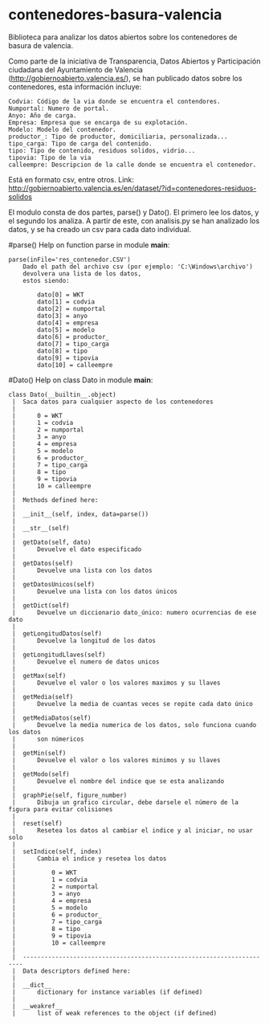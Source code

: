 # contenedores-basura-valencia
Biblioteca para analizar los datos abiertos sobre los contenedores de basura de valencia.

Como parte de la iniciativa de Transparencia, Datos Abiertos y Participación ciudadana del Ayuntamiento de Valencia (http://gobiernoabierto.valencia.es/), se han publicado datos sobre los contenedores, esta información incluye:

	Codvia: Código de la via donde se encuentra el contendores.
	Numportal: Numero de portal.
	Anyo: Año de carga.
	Empresa: Empresa que se encarga de su explotación.
	Modelo: Modelo del contenedor.
	productor_: Tipo de productor, domiciliaria, personalizada...
	tipo_carga: Tipo de carga del contenido.
	tipo: Tipo de contenido, residuos solidos, vidrio...
	tipovia: Tipo de la via
	calleempre: Descripcion de la calle donde se encuentra el contenedor.
Está en formato csv, entre otros. Link: http://gobiernoabierto.valencia.es/en/dataset/?id=contenedores-residuos-solidos

El modulo consta de dos partes, parse() y Dato(). El primero lee los datos, y el segundo los analiza.
A partir de este, con analisis.py se han analizado los datos, y se ha creado un csv para cada dato individual.

#parse()
	Help on function parse in module __main__:

	parse(inFile='res_contenedor.CSV')
		Dado el path del archivo csv (por ejemplo: 'C:\Windows\archivo')
		devolvera una lista de los datos,
		estos siendo:
		
			dato[0] = WKT
			dato[1] = codvia
			dato[2] = numportal
			dato[3] = anyo
			dato[4] = empresa
			dato[5] = modelo
			dato[6] = productor_
			dato[7] = tipo_carga
			dato[8] = tipo
			dato[9] = tipovia
			dato[10] = calleempre

#Dato()
	Help on class Dato in module __main__:

	class Dato(__builtin__.object)
	 |  Saca datos para cualquier aspecto de los contenedores
	 |  
	 |      0 = WKT
	 |      1 = codvia
	 |      2 = numportal
	 |      3 = anyo
	 |      4 = empresa
	 |      5 = modelo
	 |      6 = productor_
	 |      7 = tipo_carga
	 |      8 = tipo
	 |      9 = tipovia
	 |      10 = calleempre
	 |  
	 |  Methods defined here:
	 |  
	 |  __init__(self, index, data=parse())
	 |  
	 |  __str__(self)
	 |  
	 |  getDato(self, dato)
	 |      Devuelve el dato especificado
	 |  
	 |  getDatos(self)
	 |      Devuelve una lista con los datos
	 |  
	 |  getDatosUnicos(self)
	 |      Devuelve una lista con los datos únicos
	 |  
	 |  getDict(self)
	 |      Devuelve un diccionario dato_único: numero ocurrencias de ese dato
	 |  
	 |  getLongitudDatos(self)
	 |      Devuelve la longitud de los datos
	 |  
	 |  getLongitudLlaves(self)
	 |      Devuelve el numero de datos unicos
	 |  
	 |  getMax(self)
	 |      Devuelve el valor o los valores maximos y su llaves
	 |  
	 |  getMedia(self)
	 |      Devuelve la media de cuantas veces se repite cada dato único
	 |  
	 |  getMediaDatos(self)
	 |      Devuelve la media numerica de los datos, solo funciona cuando los datos
	 |      son númericos
	 |  
	 |  getMin(self)
	 |      Devuelve el valor o los valores minimos y su llaves
	 |  
	 |  getModo(self)
	 |      Devuelve el nombre del indice que se esta analizando
	 |  
	 |  graphPie(self, figure_number)
	 |      Dibuja un grafico circular, debe darsele el número de la figura para evitar colisiones
	 |  
	 |  reset(self)
	 |      Resetea los datos al cambiar el indice y al iniciar, no usar solo
	 |  
	 |  setIndice(self, index)
	 |      Cambia el indice y resetea los datos
	 |      
	 |          0 = WKT
	 |          1 = codvia
	 |          2 = numportal
	 |          3 = anyo
	 |          4 = empresa
	 |          5 = modelo
	 |          6 = productor_
	 |          7 = tipo_carga
	 |          8 = tipo
	 |          9 = tipovia
	 |          10 = calleempre
	 |  
	 |  ----------------------------------------------------------------------
	 |  Data descriptors defined here:
	 |  
	 |  __dict__
	 |      dictionary for instance variables (if defined)
	 |  
	 |  __weakref__
	 |      list of weak references to the object (if defined)